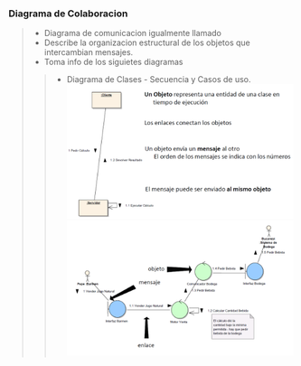 ### Diagrama de Colaboracion
> - Diagrama de comunicacion igualmente llamado
> - Describe la organizacion estructural de los objetos que intercambian mensajes.
> - Toma info de los siguietes diagramas
>> - Diagrama de Clases - Secuencia y Casos de uso.
> ![Diagrama!](/assets/Diagrama-Colaboracion-Elements.PNG)
> ![Diagrama!](/assets/Diagrama-Colaboracion.PNG)